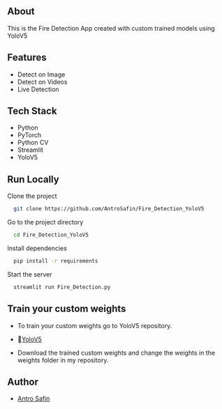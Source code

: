 
## About

This is the Fire Detection App created with custom trained models using YoloV5
## Features

- Detect on Image
- Detect on Videos
- Live Detection


## Tech Stack

- Python
- PyTorch
- Python CV
- Streamlit
- YoloV5


## Run Locally

Clone the project

```bash
  git clone https://github.com/AntroSafin/Fire_Detection_YoloV5
```

Go to the project directory

```bash
  cd Fire_Detection_YoloV5
```

Install dependencies

```bash
  pip install -r requirements
```

Start the server

```bash
  streamlit run Fire_Detection.py
```

## Train your custom weights

- To train your custom weights go to YoloV5 repository.

- 🚀[YoloV5](https://github.com/ultralytics/yolov5)

- Download the trained custom weights and change the weights in the weights folder in my repository.
## Author

- [Antro Safin](https://github.com/AntroSafin)

